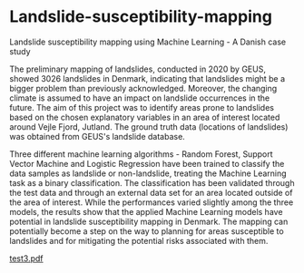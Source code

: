 # Landslide-susceptibility-mapping
Landslide susceptibility mapping using Machine Learning - A Danish case study


The preliminary mapping of landslides, conducted in 2020 by GEUS, showed 3026 landslides in Denmark, indicating that landslides might be a bigger problem than previously acknowledged. Moreover, the changing climate is assumed to have an impact on landslide occurrences in the future. 
The aim of this project was to identify areas prone to landslides based on the chosen explanatory variables in an area of interest located around Vejle Fjord, Jutland. The ground truth data (locations of landslides) was obtained from GEUS's landslide database.

Three different machine learning algorithms - Random Forest, Support Vector Machine and Logistic Regression have been trained to classify the data samples as landslide or non-landslide, treating the Machine Learning task as a binary classification. The classification has been validated through the test data and through an external data set for an area located outside of the area of interest.
While the performances varied slightly among the three models, the results show that the applied Machine Learning models have potential in landslide susceptibility mapping in Denmark. The mapping can potentially become a step on the way to planning for areas susceptible to landslides and for mitigating the potential risks associated with them.


[test3.pdf](https://github.com/angelinkatula/Landslide-susceptibility-mapping/files/8324643/test3.pdf)
